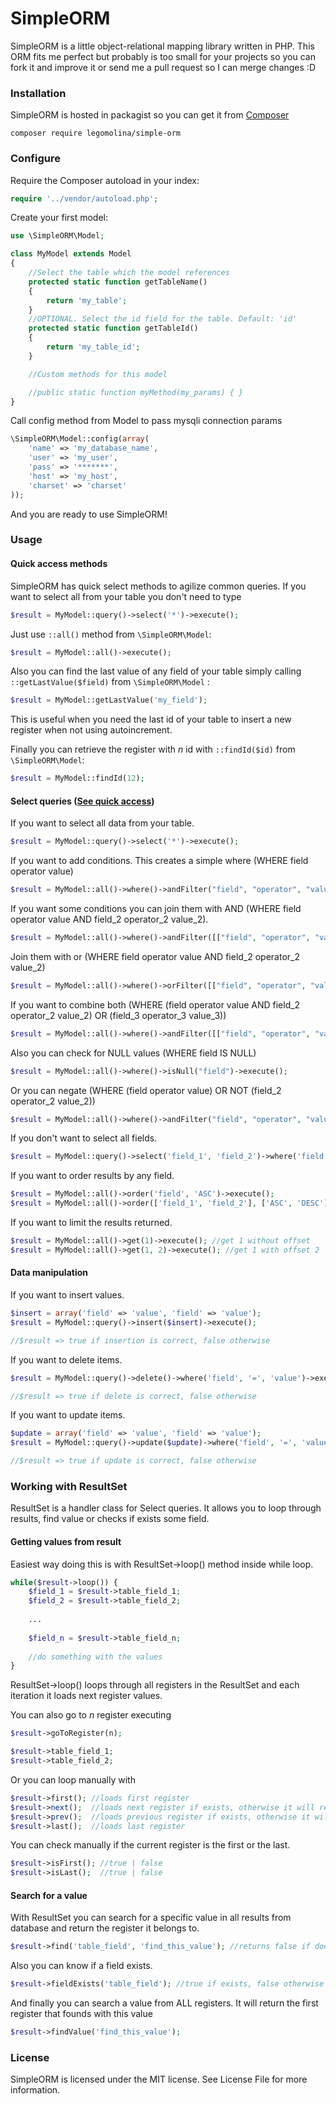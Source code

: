 # SimpleORM
SimpleORM is a little object-relational mapping library written in PHP. This ORM fits me perfect but probably is too small for your projects so you can fork it and improve it or send me a pull request so I can merge changes :D

### Installation
SimpleORM is hosted in packagist so you can get it from [Composer](https://getcomposer.org/ "Composer")

```
composer require legomolina/simple-orm
```

### Configure
Require the Composer autoload in your index:

```php
require '../vendor/autoload.php';
```

Create your first model:
```php    
use \SimpleORM\Model;

class MyModel extends Model
{
    //Select the table which the model references
    protected static function getTableName()
    {
        return 'my_table';
    }
    //OPTIONAL. Select the id field for the table. Default: 'id'
    protected static function getTableId()
    {
        return 'my_table_id';
    }

    //Custom methods for this model

    //public static function myMethod(my_params) { }
}
```

Call config method from Model to pass mysqli connection params
```php
\SimpleORM\Model::config(array(
    'name' => 'my_database_name',
    'user' => 'my_user',
    'pass' => '*******',
    'host' => 'my_host',
    'charset' => 'charset'
));
```

And you are ready to use SimpleORM!

### Usage

#### <a name="q_access"></a>Quick access methods
SimpleORM has quick select methods to agilize common queries.
If you want to select all from your table you don't need to type
```php
$result = MyModel::query()->select('*')->execute();
```

Just use ```::all()``` method from ```\SimpleORM\Model```:
```php
$result = MyModel::all()->execute();
```

Also you can find the last value of any field of your table simply calling ```::getLastValue($field)``` from ```\SimpleORM\Model``` :
```php
$result = MyModel::getLastValue('my_field');
```
This is useful when you need the last id of your table to insert a new register when not using autoincrement.

Finally you can retrieve the register with _n_ id with ```::findId($id)``` from ```\SimpleORM\Model```:
```php
$result = MyModel::findId(12);
```


#### Select queries ([See quick access](#q_access))

If you want to select all data from your table.

```php
$result = MyModel::query()->select('*')->execute();
```

If you want to add conditions. This creates a simple where (WHERE field operator value)
```php
$result = MyModel::all()->where()->andFilter("field", "operator", "value")->execute();
```
If you want some conditions you can join them with AND (WHERE field operator value AND field_2 operator_2 value_2).
```php
$result = MyModel::all()->where()->andFilter([["field", "operator", "value"], ["field_2", "operator_2", "value_2"]])->execute();
```
Join them with or (WHERE field operator value AND field_2 operator_2 value_2)
```php
$result = MyModel::all()->where()->orFilter([["field", "operator", "value"], ["field_2", "operator_2", "value_2"]])->execute();
```
If you want to combine both (WHERE (field operator value AND field_2 operator_2 value_2) OR (field_3 operator_3 value_3))
```php
$result = MyModel::all()->where()->andFilter([["field", "operator", "value"], ["field_2", "operator_2", "value_2"]])->or()->orFilter("field_3", "operator_3", "value_3")->execute();
```
Also you can check for NULL values (WHERE field IS NULL)
```php
$result = MyModel::all()->where()->isNull("field")->execute();
```
Or you can negate (WHERE (field operator value) OR NOT (field_2 operator_2 value_2))
```php
$result = MyModel::all()->where()->andFilter("field", "operator", "value")->or()->not()->andFilter("field_2", "operator_2", "value_2")->execute();
```

If you don't want to select all fields.
```php
$result = MyModel::query()->select('field_1', 'field_2')->where('field', '=', 'value')->execute();
```

If you want to order results by any field.
```php
$result = MyModel::all()->order('field', 'ASC')->execute();
$result = MyModel::all()->order(['field_1', 'field_2'], ['ASC', 'DESC'])->execute();
```

If you want to limit the results returned.
```php
$result = MyModel::all()->get(1)->execute(); //get 1 without offset
$result = MyModel::all()->get(1, 2)->execute(); //get 1 with offset 2
```

#### Data manipulation
If you want to insert values.

```php
$insert = array('field' => 'value', 'field' => 'value');
$result = MyModel::query()->insert($insert)->execute();

//$result => true if insertion is correct, false otherwise
```

If you want to delete items.
```php
$result = MyModel::query()->delete()->where('field', '=', 'value')->execute(); //important use where() with delete()

//$result => true if delete is correct, false otherwise
```

If you want to update items.
```php
$update = array('field' => 'value', 'field' => 'value');
$result = MyModel::query()->update($update)->where('field', '=', 'value')->execute(); //important use where() with update()

//$result => true if update is correct, false otherwise
```

### Working with ResultSet
ResultSet is a handler class for Select queries. It allows you to loop through results, find value or checks if exists some field.

#### Getting values from result
Easiest way doing this is with ResultSet->loop() method inside while loop.
```php
while($result->loop()) {
    $field_1 = $result->table_field_1;
    $field_2 = $result->table_field_2;
    
    ...
    
    $field_n = $result->table_field_n;
    
    //do something with the values
}
```
ResultSet->loop() loops through all registers in the ResultSet and each iteration it loads next register values.

You can also go to _n_ register executing
```php
$result->goToRegister(n);

$result->table_field_1;
$result->table_field_2;
```

Or you can loop manually with
```php
$result->first(); //loads first register
$result->next();  //loads next register if exists, otherwise it will return false
$result->prev();  //loads previous register if exists, otherwise it will return false
$result->last();  //loads last register
```

You can check manually if the current register is the first or the last.
```php
$result->isFirst(); //true | false
$result->isLast();  //true | false
```

#### Search for a value
With ResultSet you can search for a specific value in all results from database and return the register it belongs to.
```php
$result->find('table_field', 'find_this_value'); //returns false if doesn't find anything
```

Also you can know if a field exists.
```php
$result->fieldExists('table_field'); //true if exists, false otherwise
```

And finally you can search a value from ALL registers. It will return the first register that founds with this value
```php
$result->findValue('find_this_value');
```

### License
SimpleORM is licensed under the MIT license. See License File for more information.
